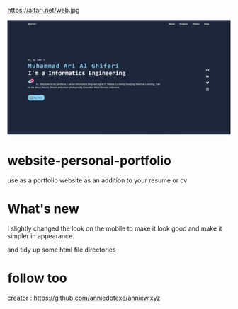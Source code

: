 https://alfari.net/web.jpg

<p align="center">
  <a href="http://alfari.net"><img src="./img/web.jpg" width="700px" alt="landing page"></a>
</p>

# website-personal-portfolio
use as a portfolio website as an addition to your resume or cv

# What's new
I slightly changed the look on the mobile to make it look good and make it simpler in appearance.

and tidy up some html file directories

# follow too
creator : https://github.com/anniedotexe/anniew.xyz
